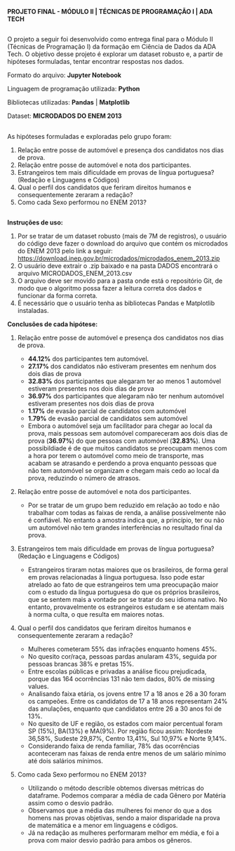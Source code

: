 **PROJETO FINAL - MÓDULO II | TÉCNICAS DE PROGRAMAÇÃO I | ADA TECH**
##

O projeto a seguir foi desenvolvido como entrega final para o Módulo II (Técnicas de Programação I) da formação em Ciência de Dados da ADA Tech.
O objetivo desse projeto é explorar um dataset robusto e, a partir de hipóteses formuladas, tentar encontrar respostas nos dados. 

Formato do arquivo: **Jupyter Notebook**

Linguagem de programação utilizada: **Python**

Bibliotecas utilizadas: **Pandas** | **Matplotlib**

Dataset: **MICRODADOS DO ENEM 2013**
##

As hipóteses formuladas e exploradas pelo grupo foram:

   1. Relação entre posse de automóvel e presença dos candidatos nos dias de prova.
   2. Relação entre posse de automóvel e nota dos participantes.
   3. Estrangeiros tem mais dificuldade em provas de língua portuguesa? (Redação e Linguagens e Códigos)
   4. Qual o perfil dos candidatos que feriram direitos humanos e consequentemente zeraram a redação?
   5. Como cada Sexo performou no ENEM 2013?

##

**Instruções de uso:**

   1. Por se tratar de um dataset robusto (mais de 7M de registros), o usuário do código deve fazer o download do arquivo que contém os microdados do ENEM 2013 pelo link a seguir:
   https://download.inep.gov.br/microdados/microdados_enem_2013.zip
   2. O usuário deve extrair o .zip baixado e na pasta DADOS encontrará o arquivo MICRODADOS_ENEM_2013.csv
   3. O arquivo deve ser movido para a pasta onde está o repositório Git, de modo que o algoritmo possa fazer a leitura correta dos dados e funcionar da forma correta.
   4. É necessário que o usuário tenha as bibliotecas Pandas e Matplotlib instaladas.



**Conclusões de cada hipótese:**

1. Relação entre posse de automóvel e presença dos candidatos nos dias de prova.
   
   - **44.12%** dos participantes tem automóvel. 
   - **27.17%** dos candidatos não estiveram presentes em nenhum dos dois dias de prova
   - **32.83%** dos participantes que alegaram ter ao menos 1 automóvel estiveram presentes nos dois dias de prova
   - **36.97%** dos participantes que alegaram não ter nenhum automóvel estiveram presentes nos dois dias de prova
   - **1.17%** de evasão parcial de candidatos com automóvel
   - **1.79%** de evasão parcial de candidatos sem automóvel
   - Embora o automóvel seja um facilitador para chegar ao local da prova, mais pessoas sem automóvel compareceram aos dois dias de prova (**36.97%**) do que pessoas com automóvel (**32.83%**).
  Uma possibildiade é de que muitos candidatos se preocupam menos com a hora por terem o automóvel como meio de transporte, mas acabam se atrasando e perdendo a prova enquanto pessoas que não tem automóvel se organizam e chegam mais cedo ao local da prova, reduzindo o número de atrasos.

2. Relação entre posse de automóvel e nota dos participantes.

   - Por se tratar de um grupo bem reduzido em relação ao todo e não trabalhar com todas as faixas de renda, a análise possivelmente não é confiável. No entanto a amostra indica que, a princípio, ter ou não um automóvel não tem grandes interferências no resultado final da prova.

3. Estrangeiros tem mais dificuldade em provas de língua portuguesa? (Redação e Linguagens e Códigos)

   - Estrangeiros tiraram notas maiores que os brasileiros, de forma geral em provas relacionadas à língua portuguesa. Isso pode estar atrelado ao fato de que estrangeiros tem uma preocupação maior com o estudo da língua portuguesa do que os próprios brasileiros, que se sentem mais a vontade por se tratar do seu idioma nativo. No entanto, provavelmente os estrangeiros estudam e se atentam mais à norma culta, o que resulta em maiores notas.

4. Qual o perfil dos candidatos que feriram direitos humanos e consequentemente zeraram a redação?

   - Mulheres cometeram 55% das infrações enquanto homens 45%.
   - No quesito cor/raça, pessoas pardas anularam 43%, seguida por pessoas brancas 38% e pretas 15%.
   - Entre escolas públicas e privadas a análise ficou prejudicada, porque das 164 ocorrências 131 não tem dados,
80% de missing values.
   - Analisando faixa etária, os jovens entre 17 a 18 anos e 26 a 30 foram os campeões. Entre os candidatos de 17 a 18 anos representam 24% das anulações, enquanto que candidatos entre 26 a 30 anos foi de 13%.
   - No quesito de UF e região, os estados com maior percentual foram SP (15%), BA(13%) e MA(9%). Por região ficou assim: Nordeste 36,58%, Sudeste 29,87%, Centro 13,41%, Sul 10,97% e Norte 9,14%.
   - Considerando faixa de renda familiar, 78% das ocorrências aconteceram nas faixas de renda entre menos de um salário mínimo até dois salários mínimos.

5. Como cada Sexo performou no ENEM 2013?

   - Utilizando o método describle obtemos diversas métricas do dataframe. Podemos comparar a média de cada Gênero por Matéria assim como o desvio padrão.
   - Observamos que a média das mulheres foi menor do que a dos homens nas provas objetivas, sendo a maior disparidade na prova de matemática e a menor em linguagens e códigos.
   - Já na redação as mulheres performaram melhor em média, e foi a prova com maior desvio padrão para ambos os gêneros.


